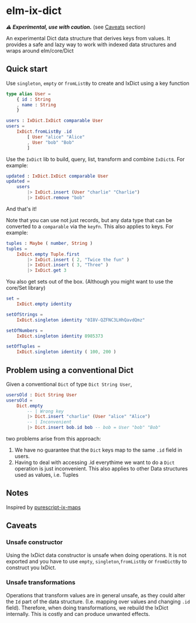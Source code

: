 # elm-ix-dict

***⚠️ Experimental, use with caution.*** (see [Caveats](#caveats) section)

An experimental Dict data structure that derives keys from values. It provides a safe and lazy way to work with indexed data structures and wraps around elm/core/Dict


## Quick start

Use `singleton`, `empty` or `fromListBy` to create and IxDict using a key function

```elm
type alias User =
    { id : String
    , name : String
    }

users : IxDict.IxDict comparable User
users =
    IxDict.fromListBy .id
        [ User "alice" "Alice"
        , User "bob" "Bob"
        ]
```

Use the `IxDict` lib to build, query, list, transform and combine `IxDict`s. For example:

```elm
updated : IxDict.IxDict comparable User
updated =
    users
        |> IxDict.insert (User "charlie" "Charlie")
        |> IxDict.remove "bob"
```

And that's it!

Note that you can use not just records, but any data type that can be converted to a `comparable` via the `keyFn`. This also applies to keys. For example:

```elm
tuples : Maybe ( number, String )
tuples =
    IxDict.empty Tuple.first
        |> IxDict.insert ( 2, "Twice the fun" )
        |> IxDict.insert ( 3, "Three" )
        |> IxDict.get 3
```

You also get sets out of the box. (Although you might want to use the core/Set library)

```elm
set =
    IxDict.empty identity

setOfStrings =
    IxDict.singleton identity "0I8V-QZFNC3LHhQavdQmz"

setOfNumbers =
    IxDict.singleton identity 8985373

setOfTuples =
    IxDict.singleton identity ( 100, 200 )
```

## Problem using a conventional Dict

Given a conventional `Dict` of type `Dict String User`,

```elm
usersOld : Dict String User
usersOld =
    Dict.empty
        -- | Wrong key
        |> Dict.insert "charlie" (User "alice" "Alice")
        -- | Inconvenient
        |> Dict.insert bob.id bob -- bob = User "bob" "Bob"
```

two problems arise from this approach:

1. We have no guarantee that the `Dict` keys map to the same `.id` field in users.
2. Having to deal with accessing .id everythime we want to do a `Dict` operation is just inconvenient. This also applies to other Data structures used as values, i.e. Tuples


## Notes

Inspired by [purescript-ix-maps](https://github.com/thought2/purescript-ix-maps)

## Caveats

### Unsafe constructor

Using the IxDict data constructor is unsafe when doing operations. It is not exported and you have to use `empty`, `singleton`,`fromListBy` or `fromDictBy` to construct you IxDict.

### Unsafe transformations

Operations that transform values are in general unsafe, as they could alter the `Id` part of the data structure. (I.e. mapping over values and changing `.id` field). Therefore, when doing transformations, we rebuild the IxDict internally. This is costly and can produce unwanted effects.


